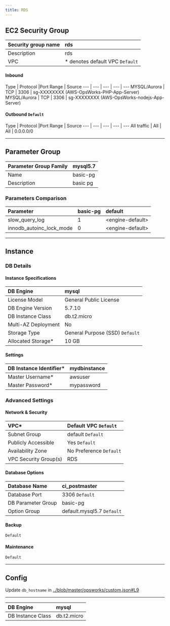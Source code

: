 ```yaml
---
title: RDS
---
```


## EC2 Security Group

Security group name | rds
:--- | :---
Description | rds
VPC | * denotes default VPC `Default`

#### Inbound
Type | Protocol |Port Range | Source
--- | --- | --- | --- | ---
MYSQL/Aurora | TCP | 3306 | sg-XXXXXXXX (AWS-OpsWorks-PHP-App-Server)
MYSQL/Aurora | TCP | 3306 | sg-XXXXXXXX (AWS-OpsWorks-nodejs-App-Server)

#### Outbound `Default`
Type | Protocol |Port Range | Source
--- | --- | --- | --- | ---
All traffic | All | All | 0.0.0.0/0

---

## Parameter Group
Parameter Group Family | mysql5.7  
:--- | :---
Name | basic-pg
Description | basic pg

### Parameters Comparison
Parameter | basic-pg | default
:--- | :--- | :---
slow_query_log | 1 | &lt;engine-default&gt;
innodb_autoinc_lock_mode | 0 | &lt;engine-default&gt;

---

## Instance
### DB Details
#### Instance Specifications
DB Engine | mysql
:--- | :---
License Model | General Public License
DB Engine Version | 5.7.10
DB Instance Class | db.t2.micro
Multi-AZ Deployment | No
Storage Type | General Purpose (SSD) `Default`
Allocated Storage* | 10 GB

#### Settings
DB Instance Identifier* | mydbinstance
:--- | :---
Master Username* | awsuser
Master Password* | mypassword

### Advanced Settings
#### Network & Security
VPC* | Default VPC `Default`
:--- | :---
Subnet Group | default `Default`
Publicly Accessible | Yes `Default`
Availability Zone | No Preference `Default`
VPC Security Group(s) | RDS

#### Database Options
Database Name | ci_postmaster
:--- | :---
Database Port | 3306 `Default`
DB Parameter Group | basic-pg
Option Group | default.mysql5.7 `Default`

#### Backup
`Default`

#### Maintenance
`Default`

---

## Config
Update `db_hostname` in [../blob/master/opsworks/custom.json#L9](../blob/master/opsworks/custom.json#L9)

---

DB Engine | mysql
:--- | :---
DB Instance Class | db.t2.micro
